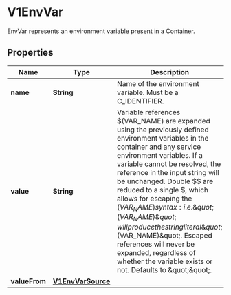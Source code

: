 

# V1EnvVar

EnvVar represents an environment variable present in a Container.

## Properties

| Name | Type | Description | Notes |
|------------ | ------------- | ------------- | -------------|
|**name** | **String** | Name of the environment variable. Must be a C_IDENTIFIER. |  |
|**value** | **String** | Variable references $(VAR_NAME) are expanded using the previously defined environment variables in the container and any service environment variables. If a variable cannot be resolved, the reference in the input string will be unchanged. Double $$ are reduced to a single $, which allows for escaping the $(VAR_NAME) syntax: i.e. \&quot;$$(VAR_NAME)\&quot; will produce the string literal \&quot;$(VAR_NAME)\&quot;. Escaped references will never be expanded, regardless of whether the variable exists or not. Defaults to \&quot;\&quot;. |  [optional] |
|**valueFrom** | [**V1EnvVarSource**](V1EnvVarSource.md) |  |  [optional] |



